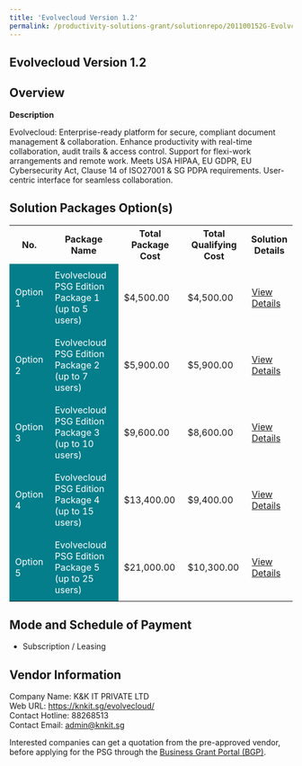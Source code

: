 ```yaml
---
title: 'Evolvecloud Version 1.2'
permalink: /productivity-solutions-grant/solutionrepo/201100152G-Evolvcloud-v-12-G
---
```


## Evolvecloud Version 1.2

## Overview

**Description**

Evolvecloud: Enterprise-ready platform for secure, compliant document management & collaboration. Enhance productivity with real-time collaboration, audit trails & access control. Support for flexi-work arrangements and remote work. Meets USA HIPAA, EU GDPR, EU Cybersecurity Act, Clause 14 of ISO27001 & SG PDPA requirements. User-centric interface for seamless collaboration.

## Solution Packages Option(s)

<table>
<tr>
<th><b>No.</b></th>
<th><b>Package Name</b></th>
<th><b>Total Package Cost</b></th>
<th><b>Total Qualifying Cost</b></th>
<th><b>Solution Details</b></th>
</tr>
<tr>
<td style='padding: 10px; background-color: #037E8A; color: #FFFFFF;'>Option 1</td>
<td style='padding: 10px; background-color: #037E8A; color: #FFFFFF;'>Evolvecloud PSG Edition Package 1 (up to 5 users)</td>
<td style='padding: 10px;'>$4,500.00</td>
<td style='padding: 10px;'>$4,500.00</td>
<td style='padding: 10px;'><a href='/psg/201100152G_20240191_30012025_Desensitised_Annex3_Part1.pdf' target='_blank'>View Details</a></td>
</tr>
<tr>
<td style='padding: 10px; background-color: #037E8A; color: #FFFFFF;'>Option 2</td>
<td style='padding: 10px; background-color: #037E8A; color: #FFFFFF;'>Evolvecloud PSG Edition Package 2 (up to 7 users)</td>
<td style='padding: 10px;'>$5,900.00</td>
<td style='padding: 10px;'>$5,900.00</td>
<td style='padding: 10px;'><a href='/psg/201100152G_20240191_30012025_Desensitised_Annex3_Part2.pdf' target='_blank'>View Details</a></td>
</tr>
<tr>
<td style='padding: 10px; background-color: #037E8A; color: #FFFFFF;'>Option 3</td>
<td style='padding: 10px; background-color: #037E8A; color: #FFFFFF;'>Evolvecloud PSG Edition Package 3 (up to 10 users)</td>
<td style='padding: 10px;'>$9,600.00</td>
<td style='padding: 10px;'>$8,600.00</td>
<td style='padding: 10px;'><a href='/psg/201100152G_20240191_30012025_Desensitised_Annex3_Part3.pdf' target='_blank'>View Details</a></td>
</tr>
<tr>
<td style='padding: 10px; background-color: #037E8A; color: #FFFFFF;'>Option 4</td>
<td style='padding: 10px; background-color: #037E8A; color: #FFFFFF;'>Evolvecloud PSG Edition Package 4 (up to 15 users)</td>
<td style='padding: 10px;'>$13,400.00</td>
<td style='padding: 10px;'>$9,400.00</td>
<td style='padding: 10px;'><a href='/psg/201100152G_20240191_30012025_Desensitised_Annex3_Part4.pdf' target='_blank'>View Details</a></td>
</tr>
<tr>
<td style='padding: 10px; background-color: #037E8A; color: #FFFFFF;'>Option 5</td>
<td style='padding: 10px; background-color: #037E8A; color: #FFFFFF;'>Evolvecloud PSG Edition Package 5 (up to 25 users)</td>
<td style='padding: 10px;'>$21,000.00</td>
<td style='padding: 10px;'>$10,300.00</td>
<td style='padding: 10px;'><a href='/psg/201100152G_20240191_30012025_Desensitised_Annex3_Part5.pdf' target='_blank'>View Details</a></td>
</tr>
</table>

## Mode and Schedule of Payment

 - Subscription / Leasing

## Vendor Information

 Company Name: K&K IT PRIVATE LTD<br>Web URL: https://knkit.sg/evolvecloud/ <br>Contact Hotline: 88268513 <br>Contact Email: admin@knkit.sg <br>

Interested companies can get a quotation from the pre-approved vendor, before applying for the PSG through the <a href='https://www.businessgrants.gov.sg/' target='_blank' rel='noopener'>Business Grant Portal (BGP)</a>.

<script src="/jquery/resize-tables.js"></script>
